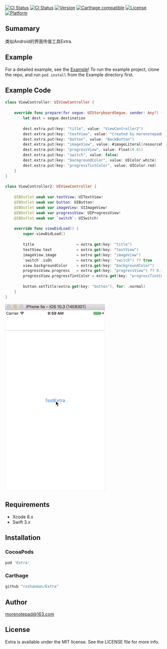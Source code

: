 
[![CI Status](https://img.shields.io/travis/rust-lang/rust.svg)]()
[![CI Status](https://img.shields.io/badge/Swift-3.1-orange.svg)](https://swift.org/)
[![Version](https://img.shields.io/cocoapods/v/Extra2.svg?style=flat)](http://cocoapods.org/pods/Extra)
[![Carthage compatible](https://img.shields.io/badge/Carthage-unCompatible-flat.svg)](https://github.com/Carthage/Carthage)
[![License](https://img.shields.io/cocoapods/l/Extra.svg?style=flat)](http://cocoapods.org/pods/Extra)
[![Platform](https://img.shields.io/cocoapods/p/Extra.svg?style=flat)](http://cocoapods.org/pods/Extra)

## Sumamary
类似Android的界面传值工具Extra.

## Example

For a detailed example, see the [Example](https://github.com/roshanman/Extra/tree/master/Example)!
To run the example project, clone the repo, and run `pod install` from the Example directory first.

## Example Code
```swift
class ViewController: UIViewController {

    override func prepare(for segue: UIStoryboardSegue, sender: Any?) {
        let dest = segue.destination
        
        dest.extra.put(key: "title", value: "ViewController2")
        dest.extra.put(key: "textView", value: "Created by morenotepad@163.com")
        dest.extra.put(key: "button", value: "BackButton")
        dest.extra.put(key: "imageView", value: #imageLiteral(resourceName: "button.png"))
        dest.extra.put(key: "progressView", value: Float(0.8))
        dest.extra.put(key: "switch", value: false)
        dest.extra.put(key: "backgroundColor", value: UIColor.white)
        dest.extra.put(key: "progressTintColor", value: UIColor.red)
    }
}

class ViewController2: UIViewController {
    
    @IBOutlet weak var textView: UITextView!
    @IBOutlet weak var button: UIButton!
    @IBOutlet weak var imageView: UIImageView!
    @IBOutlet weak var progressView: UIProgressView!
    @IBOutlet weak var `switch`: UISwitch!
    
    override func viewDidLoad() {
        super.viewDidLoad()
        
        title                   = extra.get(key: "title")
        textView.text           = extra.get(key: "textView")
        imageView.image         = extra.get(key: "imageView")
        `switch`.isOn           = extra.get(key: "switch") ?? true
        view.backgroundColor    = extra.get(key: "backgroundColor")
        progressView.progress   = extra.get(key: "progressView") ?? 0.1
        progressView.progressTintColor = extra.get(key: "progressTintColor")

        button.setTitle(extra.get(key: "button"), for: .normal)
    }
}
```

![""](https://github.com/roshanman/Extra/blob/master/ScreenShot.gif)

## Requirements

* Xcode 8.x
* Swift 3.x

## Installation

### CocoaPods

```ruby
pod 'Extra'
```

### Carthage

```ruby
github "roshanman/Extra"
```

## Author

morenotepad@163.com

## License

Extra is available under the MIT license. See the LICENSE file for more info.
